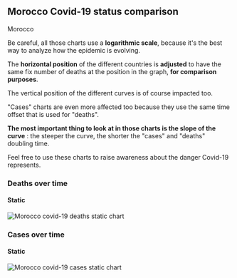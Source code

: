 ## Morocco Covid-19 status comparison 

Morocco



Be careful, all those charts use a **logarithmic scale**, because it's the best way to analyze how the epidemic is evolving.
 
The **horizontal position** of the different countries is **adjusted** to have the same fix number of deaths at the position in the graph, **for comparison purposes**.

The vertical position of the different curves is of course impacted too.

"Cases" charts are even more affected too because they use the same time offset that is used for "deaths".

**The most important thing to look at in those charts is the slope of the curve** : the steeper the curve, the shorter the "cases" and "deaths" doubling time.

Feel free to use these charts to raise awareness about the danger Covid-19 represents. 


 
### Deaths over time
 
#### Static
![Morocco covid-19 deaths static chart](https://raw.githubusercontent.com/madlag/coronavirus_study/master/notebooks/graphs/2020-03-25/countries/Morocco/2020-03-25_Morocco_deaths.png "Morocco covid-19 deaths static chart")   

 
### Cases over time
 
#### Static
![Morocco covid-19 cases static chart](https://raw.githubusercontent.com/madlag/coronavirus_study/master/notebooks/graphs/2020-03-25/countries/Morocco/2020-03-25_Morocco_cases.png "Morocco covid-19 cases static chart")   

